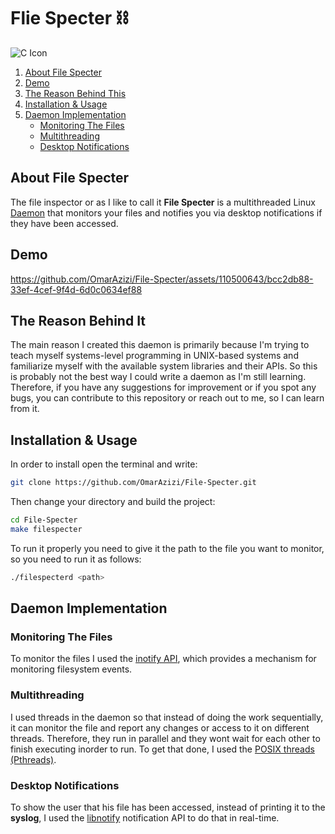 # Flie Specter ⛓️
![C Icon](https://img.shields.io/badge/language-C-blue?style=for-the-badge&logo=c)

1. [About File Specter](#about-file-specter)
2. [Demo](#demo)
3. [The Reason Behind This](#the-reason-behind-It)
4. [Installation & Usage](#installation--usage)
5. [Daemon Implementation](#daemon-implementation)
    - [Monitoring The Files](#monitoring-the-files)
    - [Multithreading](#multithreading)
    - [Desktop Notifications](#desktop-notifications)

## About File Specter
The file inspector or as I like to call it **File Specter** is a multithreaded Linux [Daemon](https://en.wikipedia.org/wiki/Daemon_(computing)) that monitors your files and notifies you via desktop notifications if they have been accessed.

## Demo



https://github.com/OmarAzizi/File-Specter/assets/110500643/bcc2db88-33ef-4cef-9f4d-6d0c0634ef88




## The Reason Behind It
The main reason I created this daemon is primarily because I'm trying to teach myself systems-level programming in UNIX-based systems and familiarize myself with the available system libraries and their APIs. So this is probably not the best way I could write a daemon as I'm still learning. Therefore, if you have any suggestions for improvement or if you spot any bugs, you can contribute to this repository or reach out to me, so I can learn from it.

## Installation & Usage
In order to install open the terminal and write:
```bash
git clone https://github.com/OmarAzizi/File-Specter.git
```
Then change your directory and build the project:
```bash
cd File-Specter
make filespecter
```
To run it properly you need to give it the path to the file you want to monitor, so you need to run it as follows:
```bash
./filespecterd <path>
```

## Daemon Implementation
### Monitoring The Files
To monitor the files I used the [inotify API](https://man7.org/linux/man-pages/man7/inotify.7.html), which provides a mechanism for monitoring filesystem events.

### Multithreading
I used threads in the daemon so that instead of doing the work sequentially, it can monitor the file and report any changes or access to it on different threads. Therefore, they run in parallel and they wont wait for each other to finish executing inorder to run. To get that done, I used the [POSIX threads (Pthreads)](https://man7.org/linux/man-pages/man7/pthreads.7.html).

### Desktop Notifications
To show the user that his file has been accessed, instead of printing it to the **syslog**, I used the [libnotify](https://developer-old.gnome.org/libnotify/unstable/ch01.html) notification API to do that in real-time.

